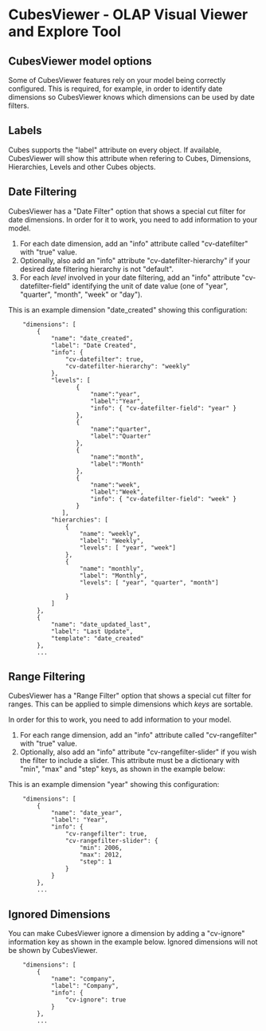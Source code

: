 CubesViewer - OLAP Visual Viewer and Explore Tool
=================================================

CubesViewer model options
-------------------------

Some of CubesViewer features rely on your model being correctly configured. This is required, for example,
in order to identify date dimensions so CubesViewer knows which dimensions can be used by date filters. 

Labels
------

Cubes supports the "label" attribute on every object. If available, CubesViewer will show this attribute 
when refering to Cubes, Dimensions, Hierarchies, Levels and other Cubes objects.

Date Filtering
--------------

CubesViewer has a "Date Filter" option that shows a special cut filter for date dimensions. In order for it
to work, you need to add information to your model.  

1. For each date dimension, add an "info" attribute called "cv-datefilter" with "true" value.
2. Optionally, also add an "info" attribute "cv-datefilter-hierarchy" if your desired date 
   filtering hierarchy is not "default".
3. For each *level* involved in your date filtering, add an "info" attribute "cv-datefilter-field" 
   identifying the unit of date value (one of "year", "quarter", "month", "week" or "day").   

This is an example dimension "date_created" showing this configuration:
 
```
    "dimensions": [ 
        {
            "name": "date_created",
            "label": "Date Created",
            "info": {
                "cv-datefilter": true,
                "cv-datefilter-hierarchy": "weekly"
            },
            "levels": [
                   {
                       "name":"year",
                       "label":"Year",
                       "info": { "cv-datefilter-field": "year" }
                   },
                   {
                       "name":"quarter",
                       "label":"Quarter"
                   },                  
                   {
                       "name":"month",
                       "label":"Month"
                   },
                   {
                       "name":"week",
                       "label":"Week",
                       "info": { "cv-datefilter-field": "week" }                           
                   }
               ],
            "hierarchies": [
                {
                    "name": "weekly",
                    "label": "Weekly",
                    "levels": [ "year", "week"]
                },
                {
                    "name": "monthly",
                    "label": "Monthly",
                    "levels": [ "year", "quarter", "month"]
                    
                }
            ]
        },
        {
            "name": "date_updated_last",
            "label": "Last Update",
            "template": "date_created"
        },
        ...  
```

Range Filtering
---------------

CubesViewer has a "Range Filter" option that shows a special cut filter for ranges. This can be applied
to simple dimensions which *keys* are sortable.

In order for this to work, you need to add information to your model.  

1. For each range dimension, add an "info" attribute called "cv-rangefilter" with "true" value.
2. Optionally, also add an "info" attribute "cv-rangefilter-slider" if you wish the filter
   to include a slider. This attribute must be a dictionary with "min", "max" and "step" keys, as shown
   in the example below:

This is an example dimension "year" showing this configuration:
 
```
    "dimensions": [ 
        {
            "name": "date_year",
            "label": "Year",
            "info": {
                "cv-rangefilter": true,
                "cv-rangefilter-slider": {
                    "min": 2006, 
                    "max": 2012, 
                    "step": 1
                }
            }
        },
        ...
```

Ignored Dimensions
------------------

You can make CubesViewer ignore a dimension by adding a "cv-ignore" information key as shown 
in the example below. Ignored dimensions will not be shown by CubesViewer.

```
    "dimensions": [
        {
            "name": "company",
            "label": "Company",
            "info": {
                "cv-ignore": true
            }
        },
        ...
```


